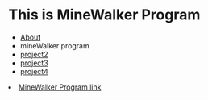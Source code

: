 This is MineWalker Program
========================

<ul id="subMenue">
    <li><a href="/about.md" title= "About Me">About</a></li>
    <li><a class="selected" title= "mineWalker program">mineWalker program</a></li>
    <li><a href="/p2.md" title= "This is project2">project2</a></li>
    <li><a href="/p3.md" title= "This is project3">project3</a></li>
    <li><a href="/p4.md" title= "This is project4">project4</a></li>
</ul>
<li><a href="/mineWalker.jar" title= "MineWalker Program link">MineWalker Program link</a></li>
